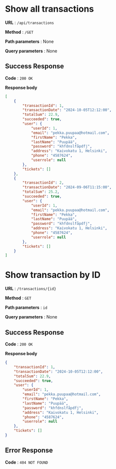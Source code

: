 # Show all transactions

**URL** : `/api/transactions`

**Method** : `/GET`

**Path parameters** : None

**Query parameters** : None

## Success Response 

**Code** : `200 OK`

**Response body**

```json
[
    {
        "transactionId": 1,
        "transactionDate": "2024-10-05T12:12:00",
        "totalSum": 22.9,
        "succeeded": true,
        "user": {
            "userId": 1,
            "email": "pekka.puupaa@hotmail.com",
            "firstName": "Pekka",
            "lastName": "Puupää",
            "password": "khfdnslfåpdfj",
            "address": "Kaivokatu 1, Helsinki",
            "phone": "4587624",
            "userrole": null
        },
        "tickets": []
    },
    {
        "transactionId": 2,
        "transactionDate": "2024-09-06T11:15:00",
        "totalSum": 25.2,
        "succeeded": true,
        "user": {
            "userId": 1,
            "email": "pekka.puupaa@hotmail.com",
            "firstName": "Pekka",
            "lastName": "Puupää",
            "password": "khfdnslfåpdfj",
            "address": "Kaivokatu 1, Helsinki",
            "phone": "4587624",
            "userrole": null
        },
        "tickets": []
    }
]
```

# Show transaction by ID

**URL** : `/transactions/{id}`

**Method** : `GET`

**Path parameters** : `id`

**Query parameters** : None

## Success Response 

**Code** : `200 OK`

**Response body**

```json
{
    "transactionId": 1,
    "transactionDate": "2024-10-05T12:12:00",
    "totalSum": 22.9,
    "succeeded": true,
    "user": {
        "userId": 1,
        "email": "pekka.puupaa@hotmail.com",
        "firstName": "Pekka",
        "lastName": "Puupää",
        "password": "khfdnslfåpdfj",
        "address": "Kaivokatu 1, Helsinki",
        "phone": "4587624",
        "userrole": null
    },
    "tickets": []
}
```

## Error Response 

**Code** : `404 NOT FOUND`